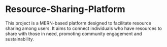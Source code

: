 # Resource-Sharing-Platform
This project is a MERN-based platform designed to facilitate resource sharing among users. It aims to connect individuals who have resources to share with those in need, promoting community engagement and sustainability.
